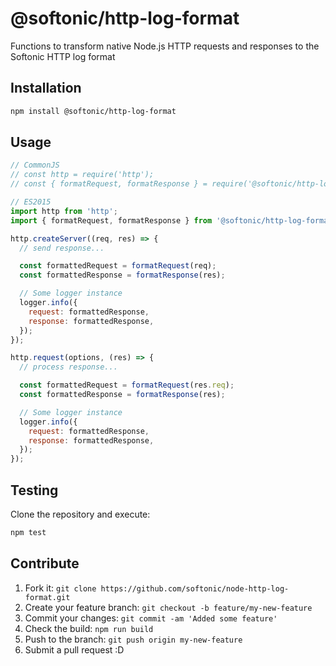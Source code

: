 # @softonic/http-log-format

Functions to transform native Node.js HTTP requests and responses to the Softonic HTTP log format

## Installation

```bash
npm install @softonic/http-log-format
```

## Usage

```js
// CommonJS
// const http = require('http');
// const { formatRequest, formatResponse } = require('@softonic/http-log-format');

// ES2015
import http from 'http';
import { formatRequest, formatResponse } from '@softonic/http-log-format';

http.createServer((req, res) => {
  // send response...

  const formattedRequest = formatRequest(req);
  const formattedResponse = formatResponse(res);

  // Some logger instance
  logger.info({
    request: formattedResponse,
    response: formattedResponse,
  });
});

http.request(options, (res) => {
  // process response...

  const formattedRequest = formatRequest(res.req);
  const formattedResponse = formatResponse(res);

  // Some logger instance
  logger.info({
    request: formattedResponse,
    response: formattedResponse,
  });
});
```

## Testing

Clone the repository and execute:

```bash
npm test
```

## Contribute

1. Fork it: `git clone https://github.com/softonic/node-http-log-format.git`
2. Create your feature branch: `git checkout -b feature/my-new-feature`
3. Commit your changes: `git commit -am 'Added some feature'`
4. Check the build: `npm run build`
4. Push to the branch: `git push origin my-new-feature`
5. Submit a pull request :D
